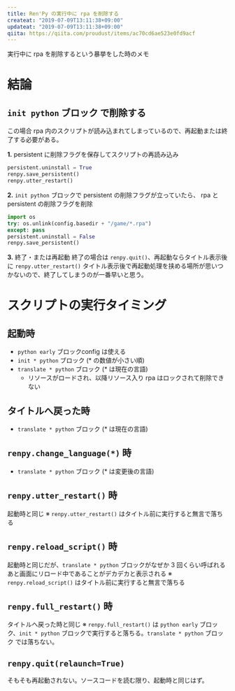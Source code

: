 ```yaml
---
title: Ren'Py の実行中に rpa を削除する
createat: "2019-07-09T13:11:38+09:00"
updateat: "2019-07-09T13:11:38+09:00"
qiita: https://qiita.com/proudust/items/ac70cd6ae523e0fd9acf
---
```


実行中に rpa を削除するという暴挙をした時のメモ

# 結論

## `init python` ブロック で削除する
この場合 rpa 内のスクリプトが読み込まれてしまっているので、再起動または終了する必要がある。

**1.** persistent に削除フラグを保存してスクリプトの再読み込み

```py
persistent.uninstall = True
renpy.save_persistent()
renpy.utter_restart()
```

**2.** `init python` ブロックで persistent の削除フラグが立っていたら、 rpa と persistent の削除フラグを削除

```py
import os
try: os.unlink(config.basedir + "/game/*.rpa")
except: pass
persistent.uninstall = False
renpy.save_persistent()
```

**3.** 終了・または再起動
終了の場合は `renpy.quit()`、再起動ならタイトル表示後に `renpy.utter_restart()`
タイトル表示後で再起動処理を挟める場所が思いつかないので、終了してしまうのが一番早いと思う。


# スクリプトの実行タイミング

## 起動時

- `python early` ブロックconfig は使える
- `init * python` ブロック (* の数値が小さい順)
- `translate * python` ブロック (* は現在の言語)
  + リソースがロードされ、以降リソース入り rpa はロックされて削除できない

## タイトルへ戻った時

- `translate * python` ブロック (* は現在の言語)

## `renpy.change_language(*)` 時

- `translate * python` ブロック (* は変更後の言語)

## `renpy.utter_restart()` 時
起動時と同じ
※ `renpy.utter_restart()` はタイトル前に実行すると無言で落ちる

## `renpy.reload_script()` 時
起動時と同じだが、`translate * python` ブロックがなぜか 3 回くらい呼ばれる
あと画面にリロード中であることがデカデカと表示される
※ `renpy.reload_script()` はタイトル前に実行すると無言で落ちる

## `renpy.full_restart()` 時
タイトルへ戻った時と同じ
※ `renpy.full_restart()` は `python early` ブロック、`init * python` ブロックで実行すると落ちる。`translate * python` ブロック では落ちない。

## `renpy.quit(relaunch=True)`
そもそも再起動されない。ソースコードを読む限り、起動時と同じはず。
